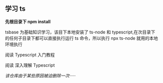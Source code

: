 ## 学习 ts

**先根目录下 npm install**

tsbase 为基础知识学习，该目下本地安装了 ts-node 和 typescript,在次目录下的任何子目录下都可以直接执行运行 ts 命令，所以执行 npx ts-node 就用的本地环境执行

阅读 Typescript 入门教程

阅读 深入理解 Typescript

*该仓库由于某些原因被迫删除一次·····*